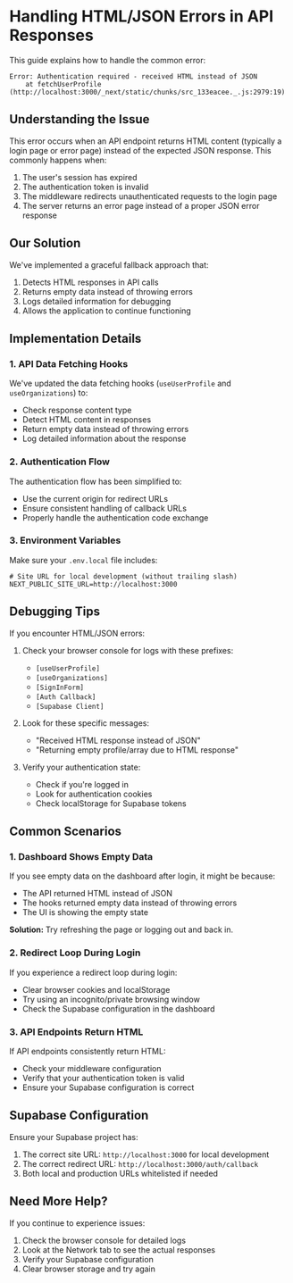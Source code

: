 # Handling HTML/JSON Errors in API Responses

This guide explains how to handle the common error:

```
Error: Authentication required - received HTML instead of JSON
    at fetchUserProfile (http://localhost:3000/_next/static/chunks/src_133eacee._.js:2979:19)
```

## Understanding the Issue

This error occurs when an API endpoint returns HTML content (typically a login page or error page) instead of the expected JSON response. This commonly happens when:

1. The user's session has expired
2. The authentication token is invalid
3. The middleware redirects unauthenticated requests to the login page
4. The server returns an error page instead of a proper JSON error response

## Our Solution

We've implemented a graceful fallback approach that:

1. Detects HTML responses in API calls
2. Returns empty data instead of throwing errors
3. Logs detailed information for debugging
4. Allows the application to continue functioning

## Implementation Details

### 1. API Data Fetching Hooks

We've updated the data fetching hooks (`useUserProfile` and `useOrganizations`) to:

- Check response content type
- Detect HTML content in responses
- Return empty data instead of throwing errors
- Log detailed information about the response

### 2. Authentication Flow

The authentication flow has been simplified to:

- Use the current origin for redirect URLs
- Ensure consistent handling of callback URLs
- Properly handle the authentication code exchange

### 3. Environment Variables

Make sure your `.env.local` file includes:

```
# Site URL for local development (without trailing slash)
NEXT_PUBLIC_SITE_URL=http://localhost:3000
```

## Debugging Tips

If you encounter HTML/JSON errors:

1. Check your browser console for logs with these prefixes:
   - `[useUserProfile]`
   - `[useOrganizations]`
   - `[SignInForm]`
   - `[Auth Callback]`
   - `[Supabase Client]`

2. Look for these specific messages:
   - "Received HTML response instead of JSON"
   - "Returning empty profile/array due to HTML response"

3. Verify your authentication state:
   - Check if you're logged in
   - Look for authentication cookies
   - Check localStorage for Supabase tokens

## Common Scenarios

### 1. Dashboard Shows Empty Data

If you see empty data on the dashboard after login, it might be because:

- The API returned HTML instead of JSON
- The hooks returned empty data instead of throwing errors
- The UI is showing the empty state

**Solution:** Try refreshing the page or logging out and back in.

### 2. Redirect Loop During Login

If you experience a redirect loop during login:

- Clear browser cookies and localStorage
- Try using an incognito/private browsing window
- Check the Supabase configuration in the dashboard

### 3. API Endpoints Return HTML

If API endpoints consistently return HTML:

- Check your middleware configuration
- Verify that your authentication token is valid
- Ensure your Supabase configuration is correct

## Supabase Configuration

Ensure your Supabase project has:

1. The correct site URL: `http://localhost:3000` for local development
2. The correct redirect URL: `http://localhost:3000/auth/callback`
3. Both local and production URLs whitelisted if needed

## Need More Help?

If you continue to experience issues:

1. Check the browser console for detailed logs
2. Look at the Network tab to see the actual responses
3. Verify your Supabase configuration
4. Clear browser storage and try again 